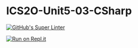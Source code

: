 # ICS2O-Unit5-03-CSharp

[![GitHub's Super Linter](https://github.com/Kenny-Le-281/ICS2O-Unit5-03-CSharp/workflows/GitHub's%20Super%20Linter/badge.svg)](https://github.com/Kenny-Le-281/ICS2O-Unit5-03-CSharp/actions)

[![Run on Repl.it](https://repl.it/badge/github/Kenny-Le-281/ICS2O-Unit5-03-CSharp)](https://repl.it/github/Kenny-Le-281/ICS2O-Unit5-03-CSharp)

